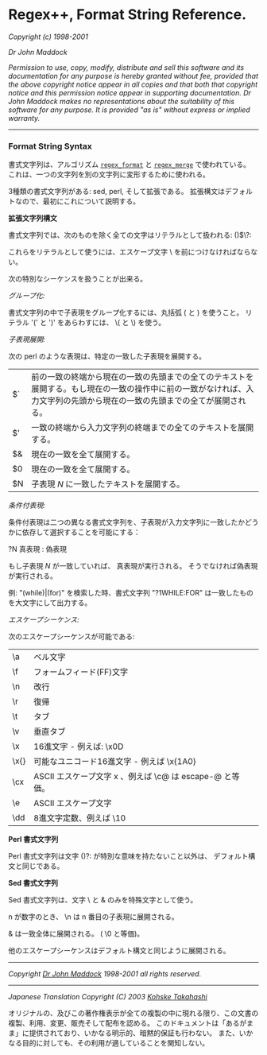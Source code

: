 # Regex++, Format String Reference.

*Copyright (c) 1998-2001*

*Dr John Maddock*

*Permission to use, copy, modify, distribute and sell this software and its documentation for any purpose is hereby granted without fee, provided that the above copyright notice appear in all copies and that both that copyright notice and this permission notice appear in supporting documentation.
Dr John Maddock makes no representations about the suitability of this software for any purpose.
It is provided "as is" without express or implied warranty.*

---

### <a name="format_string">Format String Syntax</a>

書式文字列は、アルゴリズム [`regex_format`](template_class_ref.md#reg_format) と [`regex_merge`](template_class_ref.md#reg_merge) で使われている。
これは、一つの文字列を別の文字列に変形するために使われる。

3種類の書式文字列がある: sed, perl, そして拡張である。
拡張構文はデフォルトなので、最初にこれについて説明する。

**拡張文字列構文**

書式文字列では、次のものを除く全ての文字はリテラルとして扱われる: ()\$\\?: 

これらをリテラルとして使うには、エスケープ文字 \\ を前につけなければならない。

次の特別なシーケンスを扱うことが出来る。

*グループ化:*

書式文字列の中で子表現をグループ化するには、丸括弧 ( と ) を使うこと。
リテラル '(' と ')' をあらわすには、 \\( と \\) を使う。

*子表現展開:*

次の perl のような表現は、特定の一致した子表現を展開する。

|       |   |
|-------|---|
| \$\`  | 前の一致の終端から現在の一致の先頭までの全てのテキストを展開する。もし現在の一致の操作中に前の一致がなければ、入力文字列の先頭から現在の一致の先頭までの全てが展開される。 |
| \$'   | 一致の終端から入力文字列の終端までの全てのテキストを展開する。 |
| \$&   | 現在の一致を全て展開する。 |
| \$0   | 現在の一致を全て展開する。 |
| \$N   | 子表現 *N* に一致したテキストを展開する。 |

*条件付表現:*

条件付表現は二つの異なる書式文字列を、子表現が入力文字列に一致したかどうかに依存して選択することを可能にする：

?N 真表現 : 偽表現

もし子表現 *N* が一致していれば、 真表現が実行される。
そうでなければ偽表現が実行される。

例: "(while)|(for)" を検索した時、書式文字列 "?1WHILE:FOR" は一致したものを大文字にして出力する。

*エスケープシーケンス:*

次のエスケープシーケンスが可能である:

|       |   |
|-------|---|
| \\a   | ベル文字 |
| \\f   | フォームフィード(FF)文字 |
| \\n   | 改行 |
| \\r   | 復帰 |
| \\t   | タブ |
| \\v   | 垂直タブ |
| \\x   | 16進文字 - 例えば: \\x0D |
| \\x{} | 可能なユニコード16進文字 - 例えば \\x{1A0} |
| \\cx  | ASCII エスケープ文字 x 、例えば \\c@ は escape-@ と等価。 |
| \\e   | ASCII エスケープ文字 |
| \\dd  | 8進文字定数、例えば \\10 |

**Perl 書式文字列**

Perl 書式文字列は文字 ()?: が特別な意味を持たないこと以外は、
デフォルト構文と同じである。

**Sed 書式文字列**

Sed 書式文字列は、文字 \\ と & のみを特殊文字として使う。

n が数字のとき、 \\n は n 番目の子表現に展開される。

& は一致全体に展開される。
( \\0 と等価)。

他のエスケープシーケンスはデフォルト構文と同じように展開される。

---

*Copyright* [*Dr John Maddock*](mailto:John_Maddock@compuserve.com) *1998-2001 all rights reserved.*

---

*Japanese Translation Copyright (C) 2003 [Kohske Takahashi](mailto:k_takahashi@cppll.jp)*

オリジナルの、及びこの著作権表示が全ての複製の中に現れる限り、この文書の複製、利用、変更、販売そして配布を認める。
このドキュメントは「あるがまま」に提供されており、いかなる明示的、暗黙的保証も行わない。
また、いかなる目的に対しても、その利用が適していることを関知しない。

